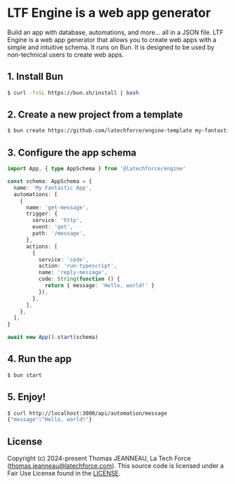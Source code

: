# LTF Engine is a web app generator

Build an app with database, automations, and more... all in a JSON file. LTF Engine is a web app
generator that allows you to create web apps with a simple and intuitive schema. It runs on Bun.
It is designed to be used by non-technical users to create web apps.

## 1. Install Bun

```bash
$ curl -fsSL https://bun.sh/install | bash
```

## 2. Create a new project from a template

```bash
$ bun create https://github.com/latechforce/engine-template my-fantastic-app
```

## 3. Configure the app schema

```typescript title="index.ts"
import App, { type AppSchema } from '@latechforce/engine'

const schema: AppSchema = {
  name: 'My Fantastic App',
  automations: [
    {
      name: 'get-message',
      trigger: {
        service: 'http',
        event: 'get',
        path: '/message',
      },
      actions: [
        {
          service: 'code',
          action: 'run-typescript',
          name: 'reply-message',
          code: String(function () {
            return { message: 'Hello, world!' }
          }),
        },
      ],
    },
  ],
}

await new App().start(schema)
```

## 4. Run the app

```bash
$ bun start
```

## 5. Enjoy!

```bash
$ curl http://localhost:3000/api/automation/message
{"message":"Hello, world!"}
```

## License

Copyright (c) 2024-present Thomas JEANNEAU, La Tech Force (thomas.jeanneau@latechforce.com). This source code is licensed under a Fair Use License found in the [LICENSE](https://github.com/latechforce/engine/blob/main/LICENSE.md).
